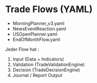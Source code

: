 # Trade Flows (YAML)

- MorningPlanner_v3.yaml  
- NewsEventReaction.yaml  
- USOpenPlanner.yaml  
- EndOfMonthFlow.yaml  

Jeder Flow hat :
1. Input (Data + Indicators)  
2. Validation (TradeValidationEngine)  
3. Decision (TradeDecisionEngine)  
4. Journal / Report Output

